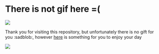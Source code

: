 # There is not gif here =(

  <img src="https://media.giphy.com/media/MpwVUzAn74BVryQGST/giphy.gif"/>

Thank you for visiting this repository, but unfortunately there is no gift for you :sadblob:, however [here](https://www.youtube.com/watch?v=K0HSD_i2DvA&ab_channel=DaftPunk) is something for you to enjoy your day

<img src="https://media.giphy.com/media/G3Hu8RMcnHZA2JK6x1/giphy.gif"/>
